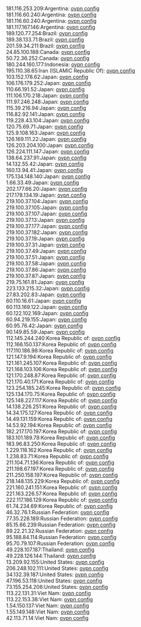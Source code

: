 181.116.253.209:Argentina: [ovpn config](vpn/181_116_253_209.ovpn)  
181.116.60.240:Argentina: [ovpn config](vpn/181_116_60_240.ovpn)  
181.116.60.240:Argentina: [ovpn config](vpn/181_116_60_240.ovpn)  
181.117.167.146:Argentina: [ovpn config](vpn/181_117_167_146.ovpn)  
189.120.77.254:Brazil: [ovpn config](vpn/189_120_77_254.ovpn)  
189.38.133.71:Brazil: [ovpn config](vpn/189_38_133_71.ovpn)  
201.59.34.211:Brazil: [ovpn config](vpn/201_59_34_211.ovpn)  
24.85.100.188:Canada: [ovpn config](vpn/24_85_100_188.ovpn)  
50.72.36.252:Canada: [ovpn config](vpn/50_72_36_252.ovpn)  
180.244.160.177:Indonesia: [ovpn config](vpn/180_244_160_177.ovpn)  
195.110.38.65:Iran (ISLAMIC Republic Of): [ovpn config](vpn/195_110_38_65.ovpn)  
103.152.178.62:Japan: [ovpn config](vpn/103_152_178_62.ovpn)  
106.176.179.252:Japan: [ovpn config](vpn/106_176_179_252.ovpn)  
110.66.191.52:Japan: [ovpn config](vpn/110_66_191_52.ovpn)  
111.106.170.218:Japan: [ovpn config](vpn/111_106_170_218.ovpn)  
111.97.246.248:Japan: [ovpn config](vpn/111_97_246_248.ovpn)  
115.39.216.94:Japan: [ovpn config](vpn/115_39_216_94.ovpn)  
116.82.92.141:Japan: [ovpn config](vpn/116_82_92_141.ovpn)  
119.228.43.104:Japan: [ovpn config](vpn/119_228_43_104.ovpn)  
120.75.69.71:Japan: [ovpn config](vpn/120_75_69_71.ovpn)  
125.9.108.163:Japan: [ovpn config](vpn/125_9_108_163.ovpn)  
126.169.111.22:Japan: [ovpn config](vpn/126_169_111_22.ovpn)  
126.203.204.100:Japan: [ovpn config](vpn/126_203_204_100.ovpn)  
126.224.111.147:Japan: [ovpn config](vpn/126_224_111_147.ovpn)  
138.64.237.91:Japan: [ovpn config](vpn/138_64_237_91.ovpn)  
14.132.55.42:Japan: [ovpn config](vpn/14_132_55_42.ovpn)  
160.13.94.41:Japan: [ovpn config](vpn/160_13_94_41.ovpn)  
175.134.148.140:Japan: [ovpn config](vpn/175_134_148_140.ovpn)  
1.66.33.49:Japan: [ovpn config](vpn/1_66_33_49.ovpn)  
202.177.66.20:Japan: [ovpn config](vpn/202_177_66_20.ovpn)  
217.178.134.19:Japan: [ovpn config](vpn/217_178_134_19.ovpn)  
219.100.37.104:Japan: [ovpn config](vpn/219_100_37_104.ovpn)  
219.100.37.105:Japan: [ovpn config](vpn/219_100_37_105.ovpn)  
219.100.37.107:Japan: [ovpn config](vpn/219_100_37_107.ovpn)  
219.100.37.13:Japan: [ovpn config](vpn/219_100_37_13.ovpn)  
219.100.37.177:Japan: [ovpn config](vpn/219_100_37_177.ovpn)  
219.100.37.182:Japan: [ovpn config](vpn/219_100_37_182.ovpn)  
219.100.37.19:Japan: [ovpn config](vpn/219_100_37_19.ovpn)  
219.100.37.31:Japan: [ovpn config](vpn/219_100_37_31.ovpn)  
219.100.37.49:Japan: [ovpn config](vpn/219_100_37_49.ovpn)  
219.100.37.51:Japan: [ovpn config](vpn/219_100_37_51.ovpn)  
219.100.37.58:Japan: [ovpn config](vpn/219_100_37_58.ovpn)  
219.100.37.86:Japan: [ovpn config](vpn/219_100_37_86.ovpn)  
219.100.37.87:Japan: [ovpn config](vpn/219_100_37_87.ovpn)  
219.75.161.81:Japan: [ovpn config](vpn/219_75_161_81.ovpn)  
223.133.215.32:Japan: [ovpn config](vpn/223_133_215_32.ovpn)  
27.83.202.83:Japan: [ovpn config](vpn/27_83_202_83.ovpn)  
60.110.16.61:Japan: [ovpn config](vpn/60_110_16_61.ovpn)  
60.113.169.122:Japan: [ovpn config](vpn/60_113_169_122.ovpn)  
60.122.102.169:Japan: [ovpn config](vpn/60_122_102_169.ovpn)  
60.94.219.155:Japan: [ovpn config](vpn/60_94_219_155.ovpn)  
60.95.76.42:Japan: [ovpn config](vpn/60_95_76_42.ovpn)  
90.149.85.59:Japan: [ovpn config](vpn/90_149_85_59.ovpn)  
112.145.244.240:Korea Republic of: [ovpn config](vpn/112_145_244_240.ovpn)  
112.166.150.137:Korea Republic of: [ovpn config](vpn/112_166_150_137.ovpn)  
117.110.186.98:Korea Republic of: [ovpn config](vpn/117_110_186_98.ovpn)  
121.147.9.194:Korea Republic of: [ovpn config](vpn/121_147_9_194.ovpn)  
121.161.245.107:Korea Republic of: [ovpn config](vpn/121_161_245_107.ovpn)  
121.168.103.106:Korea Republic of: [ovpn config](vpn/121_168_103_106.ovpn)  
121.170.248.87:Korea Republic of: [ovpn config](vpn/121_170_248_87.ovpn)  
121.170.40.171:Korea Republic of: [ovpn config](vpn/121_170_40_171.ovpn)  
123.254.185.245:Korea Republic of: [ovpn config](vpn/123_254_185_245.ovpn)  
125.134.170.75:Korea Republic of: [ovpn config](vpn/125_134_170_75.ovpn)  
125.148.227.117:Korea Republic of: [ovpn config](vpn/125_148_227_117.ovpn)  
14.138.226.251:Korea Republic of: [ovpn config](vpn/14_138_226_251.ovpn)  
14.34.175.127:Korea Republic of: [ovpn config](vpn/14_34_175_127.ovpn)  
14.49.131.159:Korea Republic of: [ovpn config](vpn/14_49_131_159.ovpn)  
14.53.92.194:Korea Republic of: [ovpn config](vpn/14_53_92_194.ovpn)  
182.217.170.197:Korea Republic of: [ovpn config](vpn/182_217_170_197.ovpn)  
183.101.189.78:Korea Republic of: [ovpn config](vpn/183_101_189_78.ovpn)  
183.96.83.250:Korea Republic of: [ovpn config](vpn/183_96_83_250.ovpn)  
1.229.118.162:Korea Republic of: [ovpn config](vpn/1_229_118_162.ovpn)  
1.238.83.71:Korea Republic of: [ovpn config](vpn/1_238_83_71.ovpn)  
211.104.71.136:Korea Republic of: [ovpn config](vpn/211_104_71_136.ovpn)  
211.198.67.197:Korea Republic of: [ovpn config](vpn/211_198_67_197.ovpn)  
211.250.158.197:Korea Republic of: [ovpn config](vpn/211_250_158_197.ovpn)  
218.148.135.229:Korea Republic of: [ovpn config](vpn/218_148_135_229.ovpn)  
221.160.241.151:Korea Republic of: [ovpn config](vpn/221_160_241_151.ovpn)  
221.163.226.57:Korea Republic of: [ovpn config](vpn/221_163_226_57.ovpn)  
222.117.186.129:Korea Republic of: [ovpn config](vpn/222_117_186_129.ovpn)  
61.74.234.69:Korea Republic of: [ovpn config](vpn/61_74_234_69.ovpn)  
46.32.76.1:Russian Federation: [ovpn config](vpn/46_32_76_1.ovpn)  
77.35.228.189:Russian Federation: [ovpn config](vpn/77_35_228_189.ovpn)  
85.15.66.239:Russian Federation: [ovpn config](vpn/85_15_66_239.ovpn)  
89.22.21.32:Russian Federation: [ovpn config](vpn/89_22_21_32.ovpn)  
95.188.84.114:Russian Federation: [ovpn config](vpn/95_188_84_114.ovpn)  
95.70.79.107:Russian Federation: [ovpn config](vpn/95_70_79_107.ovpn)  
49.228.107.187:Thailand: [ovpn config](vpn/49_228_107_187.ovpn)  
49.228.126.144:Thailand: [ovpn config](vpn/49_228_126_144.ovpn)  
13.209.92.155:United States: [ovpn config](vpn/13_209_92_155.ovpn)  
206.248.102.111:United States: [ovpn config](vpn/206_248_102_111.ovpn)  
34.132.39.187:United States: [ovpn config](vpn/34_132_39_187.ovpn)  
47.196.53.118:United States: [ovpn config](vpn/47_196_53_118.ovpn)  
73.155.254.206:United States: [ovpn config](vpn/73_155_254_206.ovpn)  
113.22.131.31:Viet Nam: [ovpn config](vpn/113_22_131_31.ovpn)  
113.22.153.38:Viet Nam: [ovpn config](vpn/113_22_153_38.ovpn)  
1.54.150.137:Viet Nam: [ovpn config](vpn/1_54_150_137.ovpn)  
1.55.149.148:Viet Nam: [ovpn config](vpn/1_55_149_148.ovpn)  
42.113.71.14:Viet Nam: [ovpn config](vpn/42_113_71_14.ovpn)  
